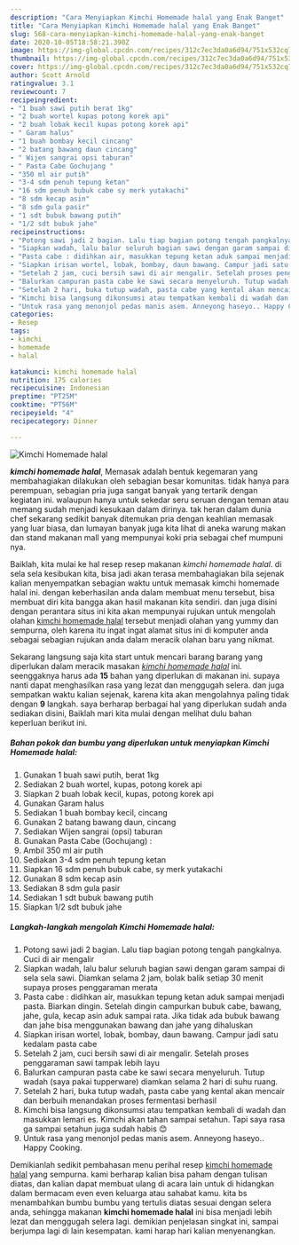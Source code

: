 ```yaml
---
description: "Cara Menyiapkan Kimchi Homemade halal yang Enak Banget"
title: "Cara Menyiapkan Kimchi Homemade halal yang Enak Banget"
slug: 568-cara-menyiapkan-kimchi-homemade-halal-yang-enak-banget
date: 2020-10-05T18:58:21.390Z
image: https://img-global.cpcdn.com/recipes/312c7ec3da0a6d94/751x532cq70/kimchi-homemade-halal-foto-resep-utama.jpg
thumbnail: https://img-global.cpcdn.com/recipes/312c7ec3da0a6d94/751x532cq70/kimchi-homemade-halal-foto-resep-utama.jpg
cover: https://img-global.cpcdn.com/recipes/312c7ec3da0a6d94/751x532cq70/kimchi-homemade-halal-foto-resep-utama.jpg
author: Scott Arnold
ratingvalue: 3.1
reviewcount: 7
recipeingredient:
- "1 buah sawi putih berat 1kg"
- "2 buah wortel kupas potong korek api"
- "2 buah lobak kecil kupas potong korek api"
- " Garam halus"
- "1 buah bombay kecil cincang"
- "2 batang bawang daun cincang"
- " Wijen sangrai opsi taburan"
- " Pasta Cabe Gochujang "
- "350 ml air putih"
- "3-4 sdm penuh tepung ketan"
- "16 sdm penuh bubuk cabe sy merk yutakachi"
- "8 sdm kecap asin"
- "8 sdm gula pasir"
- "1 sdt bubuk bawang putih"
- "1/2 sdt bubuk jahe"
recipeinstructions:
- "Potong sawi jadi 2 bagian. Lalu tiap bagian potong tengah pangkalnya. Cuci di air mengalir"
- "Siapkan wadah, lalu balur seluruh bagian sawi dengan garam sampai di sela sela sawi. Diamkan selama 2 jam, bolak balik setiap 30 menit supaya proses penggaraman merata"
- "Pasta cabe : didihkan air, masukkan tepung ketan aduk sampai menjadi pasta. Biarkan dingin. Setelah dingin campurkan bubuk cabe, bawang, jahe, gula, kecap asin aduk sampai rata. Jika tidak ada bubuk bawang dan jahe bisa menggunakan bawang dan jahe yang dihaluskan"
- "Siapkan irisan wortel, lobak, bombay, daun bawang. Campur jadi satu kedalam pasta cabe"
- "Setelah 2 jam, cuci bersih sawi di air mengalir. Setelah proses penggaraman sawi tampak lebih layu"
- "Balurkan campuran pasta cabe ke sawi secara menyeluruh. Tutup wadah (saya pakai tupperware) diamkan selama 2 hari di suhu ruang."
- "Setelah 2 hari, buka tutup wadah, pasta cabe yang kental akan mencair dan berbuih menandakan proses fermentasi berhasil"
- "Kimchi bisa langsung dikonsumsi atau tempatkan kembali di wadah dan masukkan lemari es. Kimchi akan tahan sampai setahun. Tapi saya rasa ga sampai setahun juga sudah habis 😊"
- "Untuk rasa yang menonjol pedas manis asem. Anneyong haseyo.. Happy Cooking."
categories:
- Resep
tags:
- kimchi
- homemade
- halal

katakunci: kimchi homemade halal 
nutrition: 175 calories
recipecuisine: Indonesian
preptime: "PT25M"
cooktime: "PT56M"
recipeyield: "4"
recipecategory: Dinner

---
```



![Kimchi Homemade halal](https://img-global.cpcdn.com/recipes/312c7ec3da0a6d94/751x532cq70/kimchi-homemade-halal-foto-resep-utama.jpg)

<b><i>kimchi homemade halal</i></b>, Memasak adalah bentuk kegemaran yang membahagiakan dilakukan oleh sebagian besar komunitas. tidak hanya para perempuan, sebagian pria juga sangat banyak yang tertarik dengan kegiatan ini. walaupun hanya untuk sekedar seru seruan dengan teman atau memang sudah menjadi kesukaan dalam dirinya. tak heran dalam dunia chef sekarang sedikit banyak ditemukan pria dengan keahlian memasak yang luar biasa, dan lumayan banyak juga kita lihat di aneka warung makan dan stand makanan mall yang mempunyai koki pria sebagai chef mumpuni nya.

Baiklah, kita mulai ke hal resep resep makanan <i>kimchi homemade halal</i>. di sela sela kesibukan kita, bisa jadi akan terasa membahagiakan bila sejenak kalian menyempatkan sebagian waktu untuk memasak kimchi homemade halal ini. dengan keberhasilan anda dalam membuat menu tersebut, bisa membuat diri kita bangga akan hasil makanan kita sendiri. dan juga disini dengan perantara situs ini kita akan mempunyai rujukan untuk mengolah olahan <u>kimchi homemade halal</u> tersebut menjadi olahan yang yummy dan sempurna, oleh karena itu ingat ingat alamat situs ini di komputer anda sebagai sebagian rujukan anda dalam meracik olahan baru yang nikmat.




Sekarang langsung saja kita start untuk mencari barang barang yang diperlukan dalam meracik masakan <u><i>kimchi homemade halal</i></u> ini. seenggaknya harus ada <b>15</b> bahan yang diperlukan di makanan ini. supaya nanti dapat menghasilkan rasa yang lezat dan menggugah selera. dan juga sempatkan waktu kalian sejenak, karena kita akan mengolahnya paling tidak dengan <b>9</b> langkah. saya berharap berbagai hal yang diperlukan sudah anda sediakan disini, Baiklah mari kita mulai dengan melihat dulu bahan keperluan berikut ini.

<!--inarticleads1-->

##### Bahan pokok dan bumbu yang diperlukan untuk menyiapkan Kimchi Homemade halal:

1. Gunakan 1 buah sawi putih, berat 1kg
1. Sediakan 2 buah wortel, kupas, potong korek api
1. Siapkan 2 buah lobak kecil, kupas, potong korek api
1. Gunakan  Garam halus
1. Sediakan 1 buah bombay kecil, cincang
1. Gunakan 2 batang bawang daun, cincang
1. Sediakan  Wijen sangrai (opsi) taburan
1. Gunakan  Pasta Cabe (Gochujang) :
1. Ambil 350 ml air putih
1. Sediakan 3-4 sdm penuh tepung ketan
1. Siapkan 16 sdm penuh bubuk cabe, sy merk yutakachi
1. Gunakan 8 sdm kecap asin
1. Sediakan 8 sdm gula pasir
1. Sediakan 1 sdt bubuk bawang putih
1. Siapkan 1/2 sdt bubuk jahe




<!--inarticleads2-->

##### Langkah-langkah mengolah Kimchi Homemade halal:

1. Potong sawi jadi 2 bagian. Lalu tiap bagian potong tengah pangkalnya. Cuci di air mengalir
1. Siapkan wadah, lalu balur seluruh bagian sawi dengan garam sampai di sela sela sawi. Diamkan selama 2 jam, bolak balik setiap 30 menit supaya proses penggaraman merata
1. Pasta cabe : didihkan air, masukkan tepung ketan aduk sampai menjadi pasta. Biarkan dingin. Setelah dingin campurkan bubuk cabe, bawang, jahe, gula, kecap asin aduk sampai rata. Jika tidak ada bubuk bawang dan jahe bisa menggunakan bawang dan jahe yang dihaluskan
1. Siapkan irisan wortel, lobak, bombay, daun bawang. Campur jadi satu kedalam pasta cabe
1. Setelah 2 jam, cuci bersih sawi di air mengalir. Setelah proses penggaraman sawi tampak lebih layu
1. Balurkan campuran pasta cabe ke sawi secara menyeluruh. Tutup wadah (saya pakai tupperware) diamkan selama 2 hari di suhu ruang.
1. Setelah 2 hari, buka tutup wadah, pasta cabe yang kental akan mencair dan berbuih menandakan proses fermentasi berhasil
1. Kimchi bisa langsung dikonsumsi atau tempatkan kembali di wadah dan masukkan lemari es. Kimchi akan tahan sampai setahun. Tapi saya rasa ga sampai setahun juga sudah habis 😊
1. Untuk rasa yang menonjol pedas manis asem. Anneyong haseyo.. Happy Cooking.




Demikianlah sedikit pembahasan menu perihal resep <u>kimchi homemade halal</u> yang sempurna. kami berharap kalian bisa paham dengan tulisan diatas, dan kalian dapat membuat ulang di acara lain untuk di hidangkan dalam bermacam even even keluarga atau sahabat kamu. kita bs menambahkan bumbu bumbu yang tertulis diatas sesuai dengan selera anda, sehingga makanan <b>kimchi homemade halal</b> ini bisa menjadi lebih lezat dan menggugah selera lagi. demikian penjelasan singkat ini, sampai berjumpa lagi di lain kesempatan. kami harap hari kalian menyenangkan.
